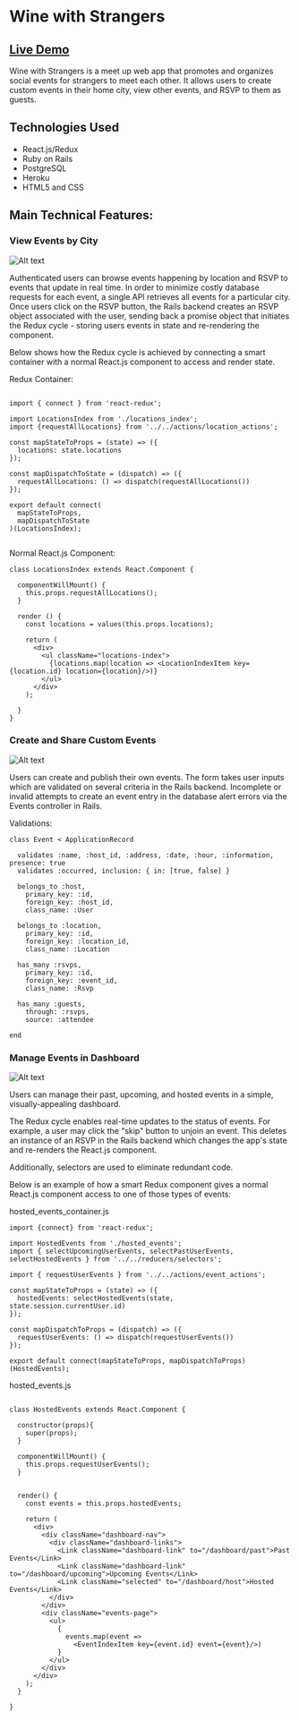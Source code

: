 
# Wine with Strangers
## [Live Demo](https://wine-with-strangers.herokuapp.com)

Wine with Strangers is a meet up web app that promotes and organizes social events for strangers to meet each other.
It allows users to create custom events in their home city, view other events, and RSVP to them as guests.

## Technologies Used
- React.js/Redux
- Ruby on Rails
- PostgreSQL
- Heroku
- HTML5 and CSS


## Main Technical Features:

### View Events by City
![Alt text](readme_pictures/events_in_city.png?raw=true "Events in City")

Authenticated users can browse events happening by location and RSVP to events that update in real time. In order to minimize costly database requests for each event, a single API retrieves all events for a particular city. Once users click on the RSVP button, the Rails backend creates an RSVP object associated with the user, sending back a promise object that initiates the Redux cycle - storing users events in state and re-rendering the component.


Below shows how the Redux cycle is achieved by connecting a smart container with a normal React.js component to access and render state.


Redux Container:

```

import { connect } from 'react-redux';

import LocationsIndex from './locations_index';
import {requestAllLocations} from '../../actions/location_actions';

const mapStateToProps = (state) => ({
  locations: state.locations
});

const mapDispatchToState = (dispatch) => ({
  requestAllLocations: () => dispatch(requestAllLocations())
});

export default connect(
  mapStateToProps,
  mapDispatchToState
)(LocationsIndex);


```

Normal React.js Component:
```
class LocationsIndex extends React.Component {

  componentWillMount() {
    this.props.requestAllLocations();
  }

  render () {
    const locations = values(this.props.locations);

    return (
      <div>
        <ul className="locations-index">
          {locations.map(location => <LocationIndexItem key={location.id} location={location}/>)}
        </ul>
      </div>
    );

  }
}

```

### Create and Share Custom Events
![Alt text](readme_pictures/create_event.png?raw=true "Create Event")

Users can create and publish their own events. The form takes user inputs which are validated on several criteria in the Rails backend. Incomplete or invalid attempts to create an event entry in the database alert errors via the Events controller in Rails.

Validations:

 ```
 class Event < ApplicationRecord

   validates :name, :host_id, :address, :date, :hour, :information, presence: true
   validates :occurred, inclusion: { in: [true, false] }

   belongs_to :host,
     primary_key: :id,
     foreign_key: :host_id,
     class_name: :User

   belongs_to :location,
     primary_key: :id,
     foreign_key: :location_id,
     class_name: :Location

   has_many :rsvps,
     primary_key: :id,
     foreign_key: :event_id,
     class_name: :Rsvp

   has_many :guests,
     through: :rsvps,
     source: :attendee

 end

 ```

### Manage Events in Dashboard
![Alt text](readme_pictures/dashboard.png?raw=true "Dashboard")

Users can manage their past, upcoming, and hosted events in a simple, visually-appealing dashboard.

The Redux cycle enables real-time updates to the status of events. For example, a user may click the "skip" button to unjoin an event. This deletes an instance of an RSVP in the Rails backend which changes the app's state and re-renders the React.js component.

Additionally, selectors are used to eliminate redundant code.

Below is an example of how a smart Redux component gives a normal React.js component access to one of those types of events:

hosted_events_container.js

```
import {connect} from 'react-redux';

import HostedEvents from './hosted_events';
import { selectUpcomingUserEvents, selectPastUserEvents, selectHostedEvents } from '../../reducers/selectors';

import { requestUserEvents } from '../../actions/event_actions';

const mapStateToProps = (state) => ({
  hostedEvents: selectHostedEvents(state, state.session.currentUser.id)
});

const mapDispatchToProps = (dispatch) => ({
  requestUserEvents: () => dispatch(requestUserEvents())
});

export default connect(mapStateToProps, mapDispatchToProps)(HostedEvents);

```

hosted_events.js

```

class HostedEvents extends React.Component {

  constructor(props){
    super(props);
  }

  componentWillMount() {
    this.props.requestUserEvents();
  }


  render() {
    const events = this.props.hostedEvents;

    return (
      <div>
        <div className="dashboard-nav">
          <div className="dashboard-links">
            <Link className="dashboard-link" to="/dashboard/past">Past Events</Link>
            <Link className="dashboard-link" to="/dashboard/upcoming">Upcoming Events</Link>
            <Link className="selected" to="/dashboard/host">Hosted Events</Link>
          </div>
        </div>
        <div className="events-page">
          <ul>
            {
              events.map(event =>
                <EventIndexItem key={event.id} event={event}/>)
            }
          </ul>
        </div>
      </div>
    );
  }

}


```
